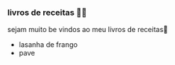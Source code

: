 ###  livros de receitas :woman_cook:

sejam muito be vindos ao meu livros de receitas:cookie:

- lasanha de frango 
- pave

